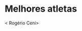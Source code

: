 # Melhores atletas
<Daiane dos Santos >
<Leonel Messi>
<Cristiano Ronaldo>
< Rogério Ceni>
<Neymar>

